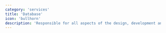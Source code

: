 ```yaml
---
category: 'services'
title: 'Database'
icon: 'bullhorn'
description: 'Responsible for all aspects of the design, development and delivery of data and database solutions.'
---
```

